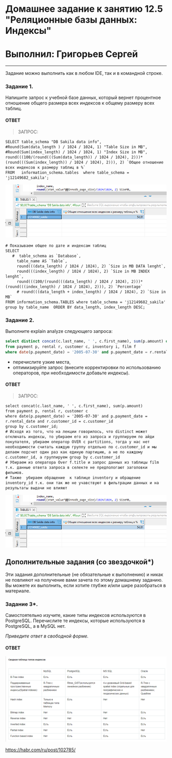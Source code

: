 # Домашнее задание к занятию 12.5 "Реляционные базы данных: Индексы"

# Выполнил: Григорьев Сергей

---

Задание можно выполнить как в любом IDE, так и в командной строке.

### Задание 1.

Напишите запрос к учебной базе данных, который вернет процентное отношение общего размера всех индексов к общему размеру всех таблиц.

#### ОТВЕТ

> ЗАПРОС:
```
SELECT table_schema "DB Sakila data info", 
#Round(Sum(data_length ) / 1024 / 1024, 1) "Table Size in MB",
#Round(Sum(index_length) / 1024 / 1024, 1) "Index Size in MB",
round(((100/(round(((Sum(data_length)) / 1024 / 1024), 2)))*(round(((Sum(index_length)) / 1024 / 1024), 2))), 2) `Общее отношение всех индексов к размеру таблиц в %`
FROM   information_schema.tables  where table_schema = 'j12149682_sakila';
```
![Alt text](https://github.com/greeksergius/homework/blob/main/12-5%20sql%20index/2022-10-23_12-13-17.png)

```
# Показываем общее по дате и индексам таблиц
SELECT
   #  table_schema as `Database`,
     table_name AS `Table`,
     round(((data_length) / 1024 / 1024), 2) `Size in MB DATA lenght`,
     round(((index_length) / 1024 / 1024), 2) `Size in MB INDEX lenght`,
     round(((100/(round(((data_length) / 1024 / 1024), 2)))*(round(((index_length) / 1024 / 1024), 2))), 2) `Percentage`
     # round(((data_length + index_length) / 1024 / 1024), 2) `Size in MB`
FROM information_schema.TABLES where table_schema = 'j12149682_sakila'
group by table_name  ORDER BY data_length, index_length DESC;
```

### Задание 2.

Выполните explain analyze следующего запроса:
```sql
select distinct concat(c.last_name, ' ', c.first_name), sum(p.amount) over (partition by c.customer_id, f.title)
from payment p, rental r, customer c, inventory i, film f
where date(p.payment_date) = '2005-07-30' and p.payment_date = r.rental_date and r.customer_id = c.customer_id and i.inventory_id = r.inventory_id
```
- перечислите узкие места,
- оптимизируйте запрос (внесите корректировки по использованию операторов, при необходимости добавьте индексы).


#### ОТВЕТ

> ЗАПРОС:
```
select concat(c.last_name, ' ', c.first_name), sum(p.amount)
from payment p, rental r, customer c
where date(p.payment_date) = '2005-07-30' and p.payment_date = r.rental_date and r.customer_id = c.customer_id 
group by c.customer_id;
# Исходя из того, что на лекции говорилось, что distinct может отключать индексы, то убираем его из запроса и группируем по айди покупателя, убираем оператор OVER с partitions, тогда у нас нет необходимости считать каждую группу отдельно по c.customer_id и мы делаем подсчет один раз как единую партицию, а не по каждому c.customer_id, а группируем group by c.customer_id
# Убираем из оператора Over f.title и запрос данных из таблицы film т.к. данные ответа запроса в селекте не предпологают заголовки фильмов.
# Также  убираем обращение  к таблице inventory и обращение  inventory_id т.к. они так же не учавствуют в фильтрации данных и на результаты выдачи не влияют
```
![Alt text](https://github.com/greeksergius/homework/blob/main/12-5%20sql%20index/2022-10-23_12-13-17.png)




## Дополнительные задания (со звездочкой*)
Эти задания дополнительные (не обязательные к выполнению) и никак не повлияют на получение вами зачета по этому домашнему заданию. Вы можете их выполнить, если хотите глубже и/или шире разобраться в материале.

### Задание 3*.

Самостоятельно изучите, какие типы индексов используются в PostgreSQL. Перечислите те индексы, которые используются в PostgreSQL, а в MySQL нет.

*Приведите ответ в свободной форме.*

#### ОТВЕТ

![Alt text](https://github.com/greeksergius/homework/blob/main/12-5%20sql%20index/2022-10-23_14-21-15.png)

https://habr.com/ru/post/102785/
